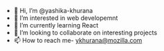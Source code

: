 - 👋 Hi, I’m @yashika-khurana
- 👀 I’m interested in web developemnt
- 🌱 I’m currently learning React
- 💞️ I’m looking to collaborate on interesting projects
- 📫 How to reach me- ykhurana@mozilla.com

<!---
yashika-khurana/yashika-khurana is a ✨ special ✨ repository because its `README.md` (this file) appears on your GitHub profile.
You can click the Preview link to take a look at your changes.
--->
